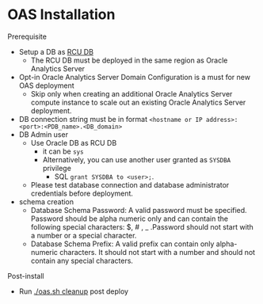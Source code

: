 # OAS Installation
Prerequisite
- Setup a DB as [RCU DB](https://github.com/davidkhala/oracle-analytic/blob/main/OAS/RCU/README.md)
  - The RCU DB must be deployed in the same region as Oracle Analytics Server
- Opt-in Oracle Analytics Server Domain Configuration is a must for new OAS deployment
    - Skip only when creating an additional Oracle Analytics Server compute instance to scale out an existing Oracle Analytics Server deployment.
- DB connection string must be in format `<hostname or IP address>:<port>:<PDB_name>.<DB_domain>`
- DB Admin user
  - Use Oracle DB as RCU DB
    - it can be `sys`
    - Alternatively, you can use another user granted as `SYSDBA` privilege
      - SQL `grant SYSDBA to <user>;`.
  - Please test database connection and database administrator credentials before deployment.
- schema creation
    - Database Schema Password: A valid password must be specified. Password should be alpha numeric only and can contain the following special characters: $, # , _ .Password should not start with a number or a special character.
    - Database Schema Prefix: A valid prefix can contain only alpha-numeric characters. It should not start with a number and should not contain any special characters.

Post-install
- Run [./oas.sh cleanup](https://github.com/davidkhala/oracle-PaaS-collection/blob/main/analytic/OAS/oas.sh) post deploy 
